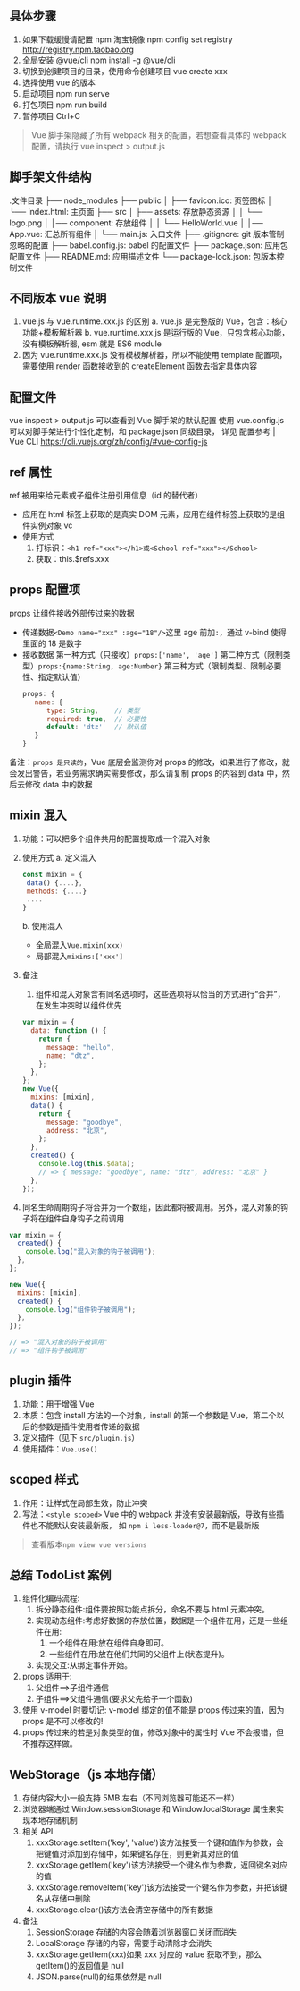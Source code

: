 ## 具体步骤

1. 如果下载缓慢请配置 npm 淘宝镜像 npm config set registry http://registry.npm.taobao.org
2. 全局安装 @vue/cli npm install -g @vue/cli
3. 切换到创建项目的目录，使用命令创建项目 vue create xxx
4. 选择使用 vue 的版本
5. 启动项目 npm run serve
6. 打包项目 npm run build
7. 暂停项目 Ctrl+C

> Vue 脚手架隐藏了所有 webpack 相关的配置，若想查看具体的 webpack 配置，请执行
> vue inspect > output.js

## 脚手架文件结构

.文件目录
├── node_modules
├── public
│ ├── favicon.ico: 页签图标
│ └── index.html: 主页面
├── src
│ ├── assets: 存放静态资源
│ │ └── logo.png
│ │── component: 存放组件
│ │ └── HelloWorld.vue
│ │── App.vue: 汇总所有组件
│ └── main.js: 入口文件
├── .gitignore: git 版本管制忽略的配置
├── babel.config.js: babel 的配置文件
├── package.json: 应用包配置文件
├── README.md: 应用描述文件
└── package-lock.json: 包版本控制文件

## 不同版本 vue 说明

1. vue.js 与 vue.runtime.xxx.js 的区别
   a. vue.js 是完整版的 Vue，包含：核心功能+模板解析器
   b. vue.runtime.xxx.js 是运行版的 Vue，只包含核心功能，没有模板解析器, esm 就是 ES6 module
2. 因为 vue.runtime.xxx.js 没有模板解析器，所以不能使用 template 配置项，需要使用 render 函数接收到的 createElement 函数去指定具体内容

## 配置文件

vue inspect > output.js 可以查看到 Vue 脚手架的默认配置
使用 vue.config.js 可以对脚手架进行个性化定制，和 package.json 同级目录，
详见 配置参考 | Vue CLI https://cli.vuejs.org/zh/config/#vue-config-js

## ref 属性

ref 被用来给元素或子组件注册引用信息（id 的替代者）

- 应用在 html 标签上获取的是真实 DOM 元素，应用在组件标签上获取的是组件实例对象 vc
- 使用方式
  1. 打标识：`<h1 ref="xxx"></h1>或<School ref="xxx"></School>`
  2. 获取：this.$refs.xxx

## props 配置项

props 让组件接收外部传过来的数据

- 传递数据`<Demo name="xxx" :age="18"/>`这里 age 前加`:`，通过 v-bind 使得里面的 18 是数字
- 接收数据
  第一种方式（只接收）`props:['name', 'age']`
  第二种方式（限制类型）`props:{name:String, age:Number}`
  第三种方式（限制类型、限制必要性、指定默认值）
  ```javascript
  props: {
     name: {
        type: String,	 // 类型
        required: true,  // 必要性
        default: 'dtz'   // 默认值
     }
  }
  ```

备注：`props 是只读的`，Vue 底层会监测你对 props 的修改，如果进行了修改，就会发出警告，若业务需求确实需要修改，那么请复制 props 的内容到 data 中，然后去修改 data 中的数据

## mixin 混入

1. 功能：可以把多个组件共用的配置提取成一个混入对象
2. 使用方式
   a. 定义混入
   ```javascript
   const mixin = {
    data() {....},
    methods: {....}
    ....
   }
   ```
   b. 使用混入
   - 全局混入`Vue.mixin(xxx)`
   - 局部混入`mixins:['xxx']`
3. 备注

   1. 组件和混入对象含有同名选项时，这些选项将以恰当的方式进行“合并”，在发生冲突时以组件优先

   ```javascript
   var mixin = {
     data: function () {
       return {
         message: "hello",
         name: "dtz",
       };
     },
   };
   new Vue({
     mixins: [mixin],
     data() {
       return {
         message: "goodbye",
         address: "北京",
       };
     },
     created() {
       console.log(this.$data);
       // => { message: "goodbye", name: "dtz", address: "北京" }
     },
   });
   ```

4. 同名生命周期钩子将合并为一个数组，因此都将被调用。另外，混入对象的钩子将在组件自身钩子之前调用

```javascript
var mixin = {
  created() {
    console.log("混入对象的钩子被调用");
  },
};

new Vue({
  mixins: [mixin],
  created() {
    console.log("组件钩子被调用");
  },
});

// => "混入对象的钩子被调用"
// => "组件钩子被调用"
```

## plugin 插件

1. 功能：用于增强 Vue
2. 本质：包含 install 方法的一个对象，install 的第一个参数是 Vue，第二个以后的参数是插件使用者传递的数据
3. 定义插件（见下 `src/plugin.js`）
4. 使用插件：`Vue.use()`

## scoped 样式

1. 作用：让样式在局部生效，防止冲突
2. 写法：`<style scoped>`
   Vue 中的 webpack 并没有安装最新版，导致有些插件也不能默认安装最新版，
   如 `npm i less-loader@7`，而不是最新版

> 查看版本`npm view vue versions`

## 总结 TodoList 案例

1. 组件化编码流程:
   1. 拆分静态组件:组件要按照功能点拆分，命名不要与 html 元素冲突。
   2. 实现动态组件:考虑好数据的存放位置，数据是一个组件在用，还是一些组件在用:
      1. 一个组件在用:放在组件自身即可。
      2. 一些组件在用:放在他们共同的父组件上(状态提升)。
   3. 实现交互:从绑定事件开始。
2. props 适用于:
   1. 父组件==>子组件通信
   2. 子组件==>父组件通信(要求父先给子一个函数)
3. 使用 v-model 时要切记: v-model 绑定的值不能是 props 传过来的值，因为 props 是不可以修改的!
4. props 传过来的若是对象类型的值，修改对象中的属性时 Vue 不会报错，但不推荐这样做。

## WebStorage（js 本地存储）

1. 存储内容大小一般支持 5MB 左右（不同浏览器可能还不一样）
2. 浏览器端通过 Window.sessionStorage 和 Window.localStorage 属性来实现本地存储机制
3. 相关 API
   1. xxxStorage.setItem('key', 'value')该方法接受一个键和值作为参数，会把键值对添加到存储中，如果键名存在，则更新其对应的值
   2. xxxStorage.getItem('key')该方法接受一个键名作为参数，返回键名对应的值
   3. xxxStorage.removeItem('key')该方法接受一个键名作为参数，并把该键名从存储中删除
   4. xxxStorage.clear()该方法会清空存储中的所有数据
4. 备注
   1. SessionStorage 存储的内容会随着浏览器窗口关闭而消失
   2. LocalStorage 存储的内容，需要手动清除才会消失
   3. xxxStorage.getItem(xxx)如果 xxx 对应的 value 获取不到，那么 getItem()的返回值是 null
   4. JSON.parse(null)的结果依然是 null
